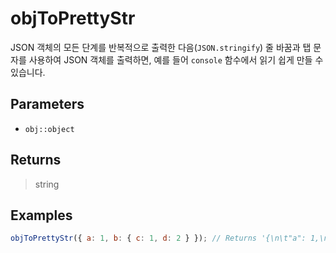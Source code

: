 # objToPrettyStr <Badge type="tip" text="JavaScript" />

JSON 객체의 모든 단계를 반복적으로 출력한 다음(`JSON.stringify`) 줄 바꿈과 탭 문자를 사용하여 JSON 객체를 출력하면, 예를 들어 `console` 함수에서 읽기 쉽게 만들 수 있습니다.

## Parameters

- `obj::object`

## Returns

> string

## Examples

```javascript
objToPrettyStr({ a: 1, b: { c: 1, d: 2 } }); // Returns '{\n\t"a": 1,\n\t"b": {\n\t\t"c": 1,\n\t\t"d": 2\n\t}\n}'
```
